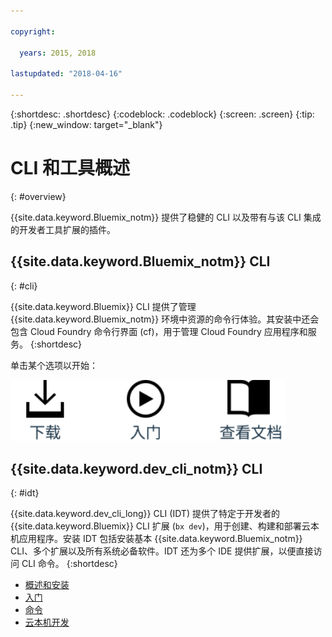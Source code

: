 ```yaml
---

copyright:

  years: 2015, 2018

lastupdated: "2018-04-16"

---
```


{:shortdesc: .shortdesc}
{:codeblock: .codeblock}
{:screen: .screen}
{:tip: .tip}
{:new_window: target="_blank"}

# CLI 和工具概述
{: #overview}

{{site.data.keyword.Bluemix_notm}} 提供了稳健的 CLI 以及带有与该 CLI 集成的开发者工具扩展的插件。

## {{site.data.keyword.Bluemix_notm}} CLI
{: #cli}

{{site.data.keyword.Bluemix}} CLI 提供了管理 {{site.data.keyword.Bluemix_notm}} 环境中资源的命令行体验。其安装中还会包含 Cloud Foundry 命令行界面 (cf)，用于管理 Cloud Foundry 应用程序和服务。
{:shortdesc}

单击某个选项以开始：

<img usemap="#home_map" border="0" class="image" id="image_ztx_crb_f1b" src="images/cli-image.svg" width="440" alt="单击某个图标可快速开始使用 {{site.data.keyword.Bluemix_notm}} CLI。" style="width:440px;" />
<map name="home_map" id="home_map">
<area href="/docs/cli/reference/bluemix_cli/all_versions.html" alt="下载 {{site.data.keyword.Bluemix_notm}} CLI（打开新页面）" title="下载" shape="rect" coords="-7, -8, 108, 211" />
<area href="/docs/cli/reference/bluemix_cli/get_started.html" alt="入门（打开新页面）" title="入门" shape="rect" coords="155, -1, 289, 210" />
<area href="/docs/cli/reference/bluemix_cli/bx_cli.html" alt="查看文档（打开新页面）" title="查看文档" shape="rect" coords="326, -10, 448, 218" />
</map>

## {{site.data.keyword.dev_cli_notm}} CLI
{: #idt}

{{site.data.keyword.dev_cli_long}} CLI (IDT) 提供了特定于开发者的 {{site.data.keyword.Bluemix}} CLI 扩展 (`bx dev`)，用于创建、构建和部署云本机应用程序。安装 IDT 包括安装基本 {{site.data.keyword.Bluemix_notm}} CLI、多个扩展以及所有系统必备软件。IDT 还为多个 IDE 提供扩展，以便直接访问 CLI 命令。
{:shortdesc}

- [概述和安装](/docs/cli/idt/index.html)
- [入门](/docs/cli/idt/index.html)
- [命令](/docs/cli/idt/commands.html)
- [云本机开发](/docs/cli/index.html)
